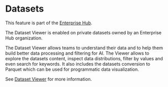 # Datasets

<Tip warning={true}>
This feature is part of the <a href="https://huggingface.co/enterprise" target="_blank">Enterprise Hub</a>.
</Tip>

The Dataset Viewer is enabled on private datasets owned by an Enterprise Hub organization. 

The Dataset Viewer allows teams to understand their data and to help them build better data processing and filtering for AI. The Viewer allows to explore the datasets content, inspect data distributions, filter by values and even search for keywords. It also includes the datasets conversion to Parquet which can be used for programmatic data visualization.

See [Dataset Viewer](./datasets-viewer) for more information.
